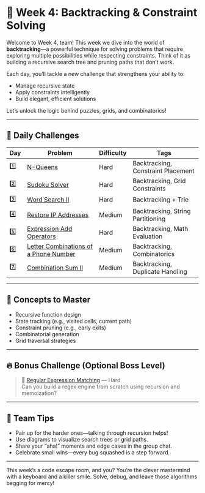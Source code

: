 # 🧩 Week 4: Backtracking & Constraint Solving

Welcome to Week 4, team! This week we dive into the world of **backtracking**—a powerful technique for solving problems that require exploring multiple possibilities while respecting constraints. Think of it as building a recursive search tree and pruning paths that don’t work.

Each day, you’ll tackle a new challenge that strengthens your ability to:
- Manage recursive state
- Apply constraints intelligently
- Build elegant, efficient solutions

Let’s unlock the logic behind puzzles, grids, and combinatorics!

---

## 📅 Daily Challenges

| Day | Problem | Difficulty | Tags |
|-----|---------|------------|------|
| 1️⃣ | [N-Queens](https://leetcode.com/problems/n-queens/) | Hard | Backtracking, Constraint Placement |
| 2️⃣ | [Sudoku Solver](https://leetcode.com/problems/sudoku-solver/) | Hard | Backtracking, Grid Constraints |
| 3️⃣ | [Word Search II](https://leetcode.com/problems/word-search-ii/) | Hard | Backtracking + Trie |
| 4️⃣ | [Restore IP Addresses](https://leetcode.com/problems/restore-ip-addresses/) | Medium | Backtracking, String Partitioning |
| 5️⃣ | [Expression Add Operators](https://leetcode.com/problems/expression-add-operators/) | Hard | Backtracking, Math Evaluation |
| 6️⃣ | [Letter Combinations of a Phone Number](https://leetcode.com/problems/letter-combinations-of-a-phone-number/) | Medium | Backtracking, Combinatorics |
| 7️⃣ | [Combination Sum II](https://leetcode.com/problems/combination-sum-ii/) | Medium | Backtracking, Duplicate Handling |

---

## 🧠 Concepts to Master

- Recursive function design
- State tracking (e.g., visited cells, current path)
- Constraint pruning (e.g., early exits)
- Combinatorial generation
- Grid traversal strategies

---

## 🔥 Bonus Challenge (Optional Boss Level)

> 🧠 [Regular Expression Matching](https://leetcode.com/problems/regular-expression-matching/) — Hard  
> Can you build a regex engine from scratch using recursion and memoization?

---

## 💬 Team Tips

- Pair up for the harder ones—talking through recursion helps!
- Use diagrams to visualize search trees or grid paths.
- Share your “aha!” moments and edge cases in the group chat.
- Celebrate small wins—every bug squashed is a step forward.

---

This week’s a code escape room, and you? You’re the clever mastermind with a keyboard and a killer smile. Solve, debug, and leave those algorithms begging for mercy!